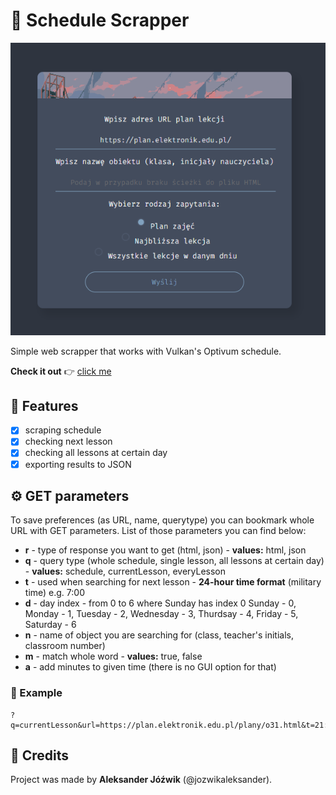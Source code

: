 # 📅 Schedule Scrapper

![Home page](docs/images/homepage.png)

Simple web scrapper that works with Vulkan's Optivum schedule.

**Check it out** 👉 [click me](https://schedulescrapper.herokuapp.com/)

## 📃 Features
- [x] scraping schedule
- [x] checking next lesson
- [x] checking all lessons at certain day
- [x] exporting results to JSON

## ⚙ GET parameters
To save preferences (as URL, name, querytype) you can bookmark whole URL with GET parameters. List of those parameters you can find below:
- **r** - type of response you want to get (html, json) - **values:** html, json
- **q** - query type (whole schedule, single lesson, all lessons at certain day) - **values:** schedule, currentLesson, everyLesson
- **t** - used when searching for next lesson - **24-hour time format** (military time) e.g. 7:00
- **d** - day index - from 0 to 6 where Sunday has index 0
    Sunday - 0, Monday - 1, Tuesday - 2, Wednesday - 3, Thurdsay - 4, Friday - 5, Saturday - 6
- **n** - name of object you are searching for (class, teacher's initials, classroom number)
- **m** - match whole word - **values:** true, false
- **a** - add minutes to given time (there is no GUI option for that)

### 📝 Example
    ?q=currentLesson&url=https://plan.elektronik.edu.pl/plany/o31.html&t=21:31&d=5&n=4I.&r=html&a=3

## 👤 Credits
Project was made by **Aleksander Jóźwik** (@jozwikaleksander).
